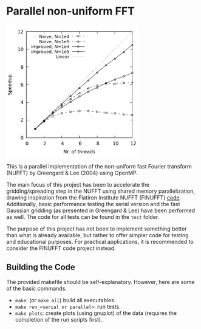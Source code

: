 # Parallel non-uniform FFT

<img align="center" src="doc/parallel_speedup.png" width="350">

This is a parallel implementation of the non-uniform fast Fourier transform (NUFFT) by Greengard & Lee (2004) using OpenMP.

The main focus of this project has been to accelerate the gridding/spreading step in the NUFFT using shared memory parallelization, drawing inspiration from the Flatiron Institute NUFFT (FINUFFT) [code](https://github.com/flatironinstitute/finufft/tree/master). Additionally, basic performance testing the serial version and the fast Gaussian gridding (as presented in Greengard & Lee) have been performed as well. The code for all tests can be found in the `test` folder.

The purpose of this project has not been to implement something better than what is already available, but rather to offer simpler code for testing and educational purposes. For practical applications, it is recommended to consider the FINUFFT code project instead.

## Building the Code
The provided makefile should be self-explanatory. However, here are some of the basic commands:
- `make`: (or `make all`) build all executables.
- `make run_<serial or parallel>`: run tests.
- `make plots`: create plots (using gnuplot) of the data (requires the completion of the run scripts first).
